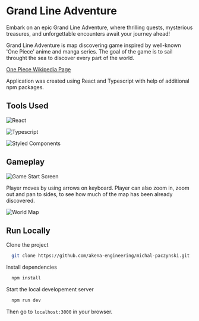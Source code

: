 # Grand Line Adventure

Embark on an epic Grand Line Adventure, where thrilling quests, mysterious treasures, and unforgettable encounters await your journey ahead!

Grand Line Adventure is map discovering game inspired by well-known 'One Piece' anime and manga series. The goal of the game is to sail throught the sea to discover every part of the world.

[One Piece Wikipedia Page](https://en.wikipedia.org/wiki/One_Piece)

Application was created using React and Typescript with help of additional npm packages.

## Tools Used

![React](https://img.shields.io/badge/React-20232A?style=for-the-badge&logo=react&logoColor=61DAFB)

![Typescript](https://img.shields.io/badge/TypeScript-007ACC?style=for-the-badge&logo=typescript&logoColor=white)

![Styled Components](https://img.shields.io/badge/styled--components-DB7093?style=for-the-badge&logo=styled-components&logoColor=white)

## Gameplay

![Game Start Screen](https://github.com/akena-engineering/michal-paczynski/blob/main/public/game-start-screen.png?raw=true)

Player moves by using arrows on keyboard. Player can also zoom in, zoom out and pan to sides, to see how much of the map has been already discovered.

![World Map](https://github.com/akena-engineering/michal-paczynski/blob/main/src/assets/world-map.jpeg?raw=true)

## Run Locally

Clone the project

```bash
  git clone https://github.com/akena-engineering/michal-paczynski.git
```

Install dependencies

```bash
  npm install
```

Start the local developement server

```bash
  npm run dev
```

Then go to `localhost:3000` in your browser.
